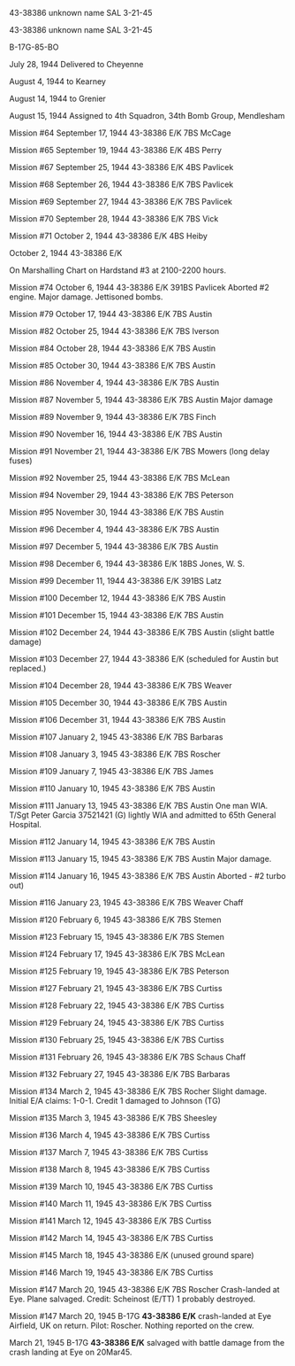 





43-38386 unknown name SAL 3-21-45






 




43-38386 unknown name SAL 3-21-45

B-17G-85-BO

July 28, 1944 Delivered to Cheyenne

August 4, 1944 to Kearney

August 14, 1944 to Grenier

August 15, 1944 Assigned to 4th Squadron, 34th
Bomb Group, Mendlesham

Mission #64 September 17, 1944 43-38386 E/K 7BS McCage

Mission #65 September 19, 1944 43-38386 E/K 4BS Perry

Mission #67 September 25, 1944 43-38386 E/K 4BS Pavlicek

Mission #68 September 26, 1944 43-38386 E/K 7BS Pavlicek

Mission #69 September 27, 1944 43-38386 E/K 7BS Pavlicek

Mission #70 September 28, 1944 43-38386 E/K 7BS Vick

Mission #71 October 2, 1944 43-38386 E/K 4BS Heiby


October 2, 1944 43-38386 E/K

On Marshalling Chart on Hardstand #3 at 2100-2200 hours.

Mission #74 October 6, 1944 43-38386 E/K 391BS
Pavlicek Aborted #2
engine. Major damage. Jettisoned bombs.

Mission #79 October 17, 1944 43-38386 E/K 7BS Austin

Mission #82 October 25, 1944 43-38386 E/K 7BS Iverson

Mission #84 October 28, 1944 43-38386 E/K 7BS Austin

Mission #85 October 30, 1944 43-38386 E/K 7BS Austin

Mission #86 November 4, 1944 43-38386 E/K 7BS Austin

Mission #87 November 5, 1944 43-38386 E/K 7BS
Austin Major
damage

Mission #89 November 9, 1944 43-38386 E/K 7BS Finch

Mission #90 November 16, 1944 43-38386 E/K 7BS Austin

Mission #91 November 21, 1944 43-38386 E/K 7BS Mowers
(long delay fuses)

Mission #92 November 25, 1944 43-38386 E/K 7BS McLean

Mission #94 November 29, 1944 43-38386 E/K 7BS Peterson

Mission #95 November 30, 1944 43-38386 E/K 7BS Austin

Mission #96 December 4, 1944 43-38386 E/K 7BS Austin

Mission #97 December 5, 1944 43-38386 E/K 7BS Austin

Mission #98 December 6, 1944 43-38386 E/K 18BS Jones, W. S.

Mission #99 December 11, 1944 43-38386 E/K 391BS Latz

Mission #100 December 12, 1944 43-38386 E/K 7BS Austin

Mission #101 December 15, 1944 43-38386 E/K 7BS Austin

Mission #102 December 24, 1944 43-38386 E/K 7BS Austin
(slight battle damage)

Mission #103 December 27, 1944 43-38386 E/K (scheduled for
Austin but replaced.)

Mission #104 December 28, 1944 43-38386 E/K 7BS Weaver

Mission #105 December 30, 1944 43-38386 E/K 7BS Austin

Mission #106 December 31, 1944 43-38386 E/K 7BS Austin

Mission #107 January 2, 1945 43-38386 E/K 7BS Barbaras

Mission #108 January 3, 1945 43-38386 E/K 7BS Roscher

Mission #109 January 7, 1945 43-38386 E/K 7BS James

Mission #110 January 10, 1945 43-38386 E/K 7BS Austin

Mission #111 January 13, 1945 43-38386 E/K 7BS
Austin
One man WIA. T/Sgt Peter Garcia 37521421 (G) lightly WIA and admitted to 65th
General Hospital.

Mission #112 January 14, 1945 43-38386 E/K 7BS Austin

Mission #113 January 15, 1945 43-38386 E/K 7BS
Austin
Major damage.

Mission #114 January 16, 1945 43-38386 E/K 7BS
Austin
Aborted \- #2 turbo out)

Mission #116 January 23, 1945 43-38386 E/K 7BS
Weaver Chaff

Mission #120 February 6, 1945 43-38386 E/K 7BS Stemen

Mission #123 February 15, 1945 43-38386 E/K 7BS Stemen

Mission #124 February 17, 1945 43-38386 E/K 7BS McLean

Mission #125 February 19, 1945 43-38386 E/K 7BS Peterson

Mission #127 February 21, 1945 43-38386 E/K 7BS Curtiss

Mission #128 February 22, 1945 43-38386 E/K 7BS Curtiss

Mission #129 February 24, 1945 43-38386 E/K 7BS Curtiss

Mission #130 February 25, 1945 43-38386 E/K 7BS Curtiss

Mission #131 February 26, 1945 43-38386 E/K 7BS
Schaus
Chaff

Mission #132 February 27, 1945 43-38386 E/K 7BS Barbaras

Mission #134 March 2, 1945 43-38386 E/K 7BS Rocher Slight damage.
Initial E/A claims: 1-0-1. Credit 1 damaged to Johnson (TG)

Mission #135 March 3, 1945 43-38386 E/K 7BS Sheesley

Mission #136 March 4, 1945 43-38386 E/K 7BS Curtiss

Mission #137 March 7, 1945 43-38386 E/K 7BS Curtiss

Mission #138 March 8, 1945 43-38386 E/K 7BS Curtiss

Mission #139 March 10, 1945 43-38386 E/K 7BS Curtiss

Mission #140 March 11, 1945 43-38386 E/K 7BS Curtiss

Mission #141 March 12, 1945 43-38386 E/K 7BS Curtiss

Mission #142 March 14, 1945 43-38386 E/K 7BS Curtiss

Mission #145 March 18, 1945 43-38386 E/K (unused ground
spare)

Mission #146 March 19, 1945 43-38386 E/K 7BS Curtiss

Mission #147 March 20, 1945 43-38386 E/K 7BS
Roscher
Crash-landed at Eye. Plane salvaged. Credit: Scheinost (E/TT) 1 probably
destroyed.

Mission #147 March 20, 1945 B-17G **43-38386 E/K** crash-landed
at Eye Airfield, UK on return. Pilot: Roscher. Nothing reported on the crew.

March 21, 1945 B-17G **43-38386 E/K** salvaged with
battle damage from the crash landing at Eye on 20Mar45.




